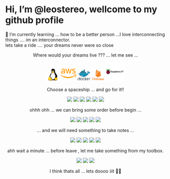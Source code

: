 

# Hi, I’m @leostereo, wellcome to my github profile<br />
🌱 I’m currently learning ... how to be a better person ...I love interconnecting things .... im an interconnector.<br />
lets take a ride .... your dreams never were so close

<div id="badges" style="text-align:center;background-image:url(https://images.pexels.com/photos/998641/pexels-photo-998641.jpeg?auto=compress&cs=tinysrgb&w=1260&h=750&dpr=1)">

Where would your dreams live ??? ... let me see ...

<img src="https://github.com/devicons/devicon/blob/master/icons/linux/linux-original.svg" width="40" height="40"/>
<img src="https://github.com/devicons/devicon/blob/master/icons/amazonwebservices/amazonwebservices-plain-wordmark.svg" width="50" height="50"/>
<img src="https://github.com/devicons/devicon/blob/master/icons/docker/docker-original-wordmark.svg" width="40" height="40"/>
<img src="https://github.com/devicons/devicon/blob/master/icons/firebase/firebase-plain-wordmark.svg" width="40" height="40" />
<img src="https://github.com/devicons/devicon/blob/master/icons/raspberrypi/raspberrypi-original-wordmark.svg" width="60" height="60"/>
  
  Choose a spaceship ... and go for it!!

  <img src="https://img.shields.io/badge/php-black?style=for-the-badge&logo=php&logoColor=white"/>
  <img src="https://img.shields.io/badge/c-black?style=for-the-badge&logo=c&logoColor=white"/>
    <img src="https://img.shields.io/badge/typecript-black?style=for-the-badge&logo=typescript&logoColor=white"/>
    <img src="https://img.shields.io/badge/JavaScript-black?style=for-the-badge&logo=JavaScript&logoColor=white"/>
    <img src="https://img.shields.io/badge/bash-black?style=for-the-badge&logo=shell&logoColor=white"/>
    <img src="https://img.shields.io/badge/perl-black?style=for-the-badge&logo=perl&logoColor=white"/>
    

  ohhh ohh ... we can bring some order before begin ...
  
  <img src="https://img.shields.io/badge/laravel-black?style=for-the-badge&logo=laravel&logoColor=white"/>
  <img src="https://img.shields.io/badge/slim-black?style=for-the-badge&logo=php&logoColor=white"/>
  <img src="https://img.shields.io/badge/vuejs-black?style=for-the-badge&logo=vuedotjs&logoColor=white"/>
  <img src="https://img.shields.io/badge/react-black?style=for-the-badge&logo=react&logoColor=white"/>
  <img src="https://img.shields.io/badge/espressif-black?style=for-the-badge&logo=espressif&logoColor=white"/>

... and we will need something to take notes ... 
  
<img src="https://img.shields.io/badge/postgres-black?style=for-the-badge&logo=postgres&logoColor=white"/>
<img src="https://img.shields.io/badge/mysql-black?style=for-the-badge&logo=mysql&logoColor=white"/>
<img src="https://img.shields.io/badge/mongo-black?style=for-the-badge&logo=mongodb&logoColor=white"/>
<img src="https://img.shields.io/badge/redis-black?style=for-the-badge&logo=redis&logoColor=white"/>
<img src="https://img.shields.io/badge/elk-black?style=for-the-badge&logo=elastic&logoColor=white"/>

ahh wait a minute ... before leave , let me take something from my toolbox.

  <img src="https://img.shields.io/badge/visual studio-black?style=for-the-badge&logo=visual-studio&logoColor=white"/>    
  <img src="https://img.shields.io/badge/git-black?style=for-the-badge&logo=git&logoColor=white"/>
  <img src="https://img.shields.io/badge/postman-black?style=for-the-badge&logo=postman&logoColor=white"/>

I think thats all ... lets doooo iiit 🚀🚀
  
  
</div>


<!---
leostereo/leostereo is a ✨ special ✨ repository because its `README.md` (this file) appears on your GitHub profile.
You can click the Preview link to take a look at your changes.
--->
